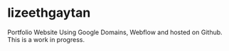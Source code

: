 # lizeethgaytan
Portfolio Website
Using Google Domains, Webflow and hosted on Github. This is a work in progress.
